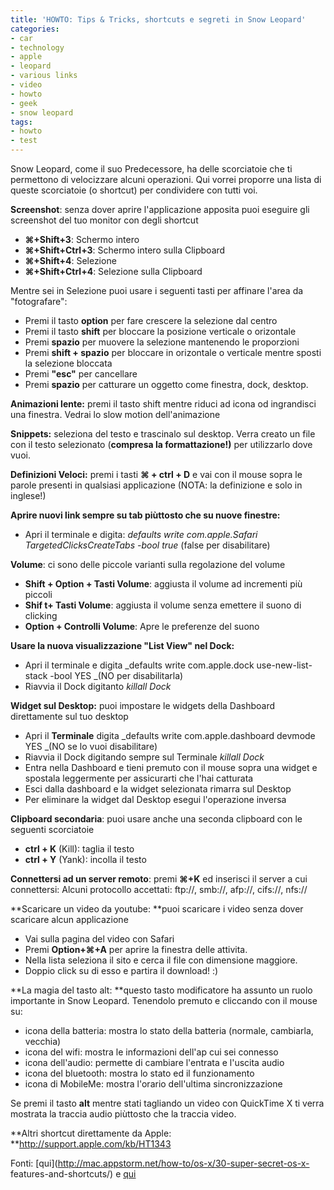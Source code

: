 ```yaml
---
title: 'HOWTO: Tips & Tricks, shortcuts e segreti in Snow Leopard'
categories:
- car
- technology
- apple
- leopard
- various links
- video
- howto
- geek
- snow leopard
tags:
- howto
- test
---
```

Snow Leopard, come il suo Predecessore, ha delle scorciatoie che ti permettono
di velocizzare alcuni operazioni. Qui vorrei proporre una lista di queste
scorciatoie (o shortcut) per condividere con tutti voi.

**Screenshot**: senza dover aprire l'applicazione apposita puoi eseguire gli screenshot del tuo monitor con degli shortcut

  * **⌘+Shift+3**: Schermo intero
  * **⌘+Shift+Ctrl+3**: Schermo intero sulla Clipboard
  * **⌘+Shift+4**: Selezione
  * **⌘+Shift+Ctrl+4**: Selezione sulla Clipboard
  

Mentre sei in Selezione puoi usare i seguenti tasti per affinare l'area da
"fotografare":

  * Premi il tasto **option** per fare crescere la selezione dal centro
  * Premi il tasto **shift** per bloccare la posizione verticale o orizontale
  * Premi **spazio** per muovere la selezione mantenendo le proporzioni
  * Premi **shift + spazio** per bloccare in orizontale o verticale mentre sposti la selezione bloccata
  * Premi **"esc"** per cancellare
  * Premi **spazio** per catturare un oggetto come finestra, dock, desktop.
  

  
**Animazioni lente:** premi il tasto shift mentre riduci ad icona od ingrandisci una finestra. Vedrai lo slow motion dell'animazione

**Snippets:** seleziona del testo e trascinalo sul desktop. Verra creato un file con il testo selezionato (**compresa la formattazione!)** per utilizzarlo dove vuoi.

**Definizioni Veloci:** premi i tasti **⌘ + ctrl + D** e vai con il mouse sopra le parole presenti in qualsiasi applicazione (NOTA: la definizione e solo in inglese!)

**Aprire nuovi link sempre su tab piùttosto che su nuove finestre:**

  * Apri il terminale e digita: _defaults write com.apple.Safari TargetedClicksCreateTabs -bool true_ (false per disabilitare)
  

  
**Volume**: ci sono delle piccole varianti sulla regolazione del volume

  * **Shift + Option + Tasti Volume**: aggiusta il volume ad incrementi più piccoli
  * **Shif t+ Tasti Volume**: aggiusta il volume senza emettere il suono di clicking
  * **Option + Controlli Volume**: Apre le preferenze del suono
  

  
**Usare la nuova visualizzazione "List View" nel Dock:**

  * Apri il terminale e digita _defaults write com.apple.dock use-new-list-stack -bool YES _(NO per disabilitarla)
  * Riavvia il Dock digitanto _killall Dock_
  

  
**Widget sul Desktop:** puoi impostare le widgets della Dashboard direttamente sul tuo desktop

  * Apri il **Terminale** digita _defaults write com.apple.dashboard devmode YES _(NO se lo vuoi disabilitare)
  * Riavvia il Dock digitando sempre sul Terminale _killall Dock_
  * Entra nella Dashboard e tieni premuto con il mouse sopra una widget e spostala leggermente per assicurarti che l'hai catturata
  * Esci dalla dashboard e la widget selezionata rimarra sul Desktop
  * Per eliminare la widget dal Desktop esegui l'operazione inversa
  

  
**Clipboard secondaria**: puoi usare anche una seconda clipboard con le seguenti scorciatoie

  * **ctrl + K** (Kill): taglia il testo
  * **ctrl + Y** (Yank): incolla il testo
  

  
**Connettersi ad un server remoto**: premi **⌘+K** ed inserisci il server a cui connettersi: Alcuni protocollo accettati: ftp://, smb://, afp://, cifs://, nfs://

**Scaricare un video da youtube: **puoi scaricare i video senza dover scaricare alcun applicazione

  * Vai sulla pagina del video con Safari
  * Premi **Option+⌘+A** per aprire la finestra delle attivita.
  * Nella lista seleziona il sito e cerca il file con dimensione maggiore.
  * Doppio click su di esso e partira il download! :)
  

  
**La magia del tasto alt: **questo tasto modificatore ha assunto un ruolo importante in Snow Leopard. Tenendolo premuto e cliccando con il mouse su:

  * icona della batteria: mostra lo stato della batteria (normale, cambiarla, vecchia)
  * icona del wifi: mostra le informazioni dell'ap  cui sei connesso
  * icona dell'audio: permette di cambiare l'entrata e l'uscita audio
  * icona del bluetooth: mostra lo stato ed il funzionamento
  * icona di MobileMe: mostra l'orario dell'ultima sincronizzazione
  

Se premi il tasto **alt** mentre stati tagliando un video con QuickTime X ti
verra mostrata la traccia audio piùttosto che la traccia video.

**Altri shortcut direttamente da Apple: **<http://support.apple.com/kb/HT1343>

Fonti: [qui](http://mac.appstorm.net/how-to/os-x/30-super-secret-os-x-
features-and-shortcuts/) e [qui](http://usingmac.com/2009/9/28/daily-trick-41)

